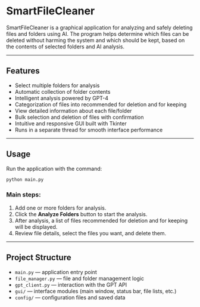 # SmartFileCleaner

SmartFileCleaner is a graphical application for analyzing and safely deleting files and folders using AI. The program helps determine which files can be deleted without harming the system and which should be kept, based on the contents of selected folders and AI analysis.

---

## Features

- Select multiple folders for analysis
- Automatic collection of folder contents
- Intelligent analysis powered by GPT-4
- Categorization of files into recommended for deletion and for keeping
- View detailed information about each file/folder
- Bulk selection and deletion of files with confirmation
- Intuitive and responsive GUI built with Tkinter
- Runs in a separate thread for smooth interface performance

---

## Usage

Run the application with the command:

```bash
python main.py
```

### Main steps:

1. Add one or more folders for analysis.
2. Click the **Analyze Folders** button to start the analysis.
3. After analysis, a list of files recommended for deletion and for keeping will be displayed.
4. Review file details, select the files you want, and delete them.

---

## Project Structure

* `main.py` — application entry point
* `file_manager.py` — file and folder management logic
* `gpt_client.py` — interaction with the GPT API
* `gui/` — interface modules (main window, status bar, file lists, etc.)
* `config/` — configuration files and saved data